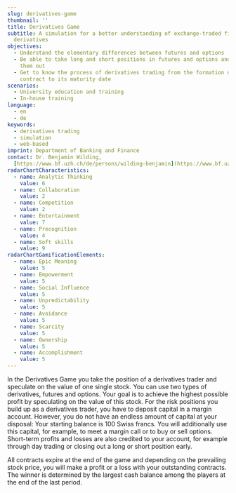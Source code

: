```yaml
---
slug: derivatives-game
thumbnail: ''
title: Derivatives Game
subtitle: A simulation for a better understanding of exchange-traded financial
  derivatives
objectives:
  - Understand the elementary differences between futures and options
  - Be able to take long and short positions in futures and options and close
    them out
  - Get to know the process of derivatives trading from the formation of a
    contract to its maturity date
scenarios:
  - University education and training
  - In-house training
language:
  - en
  - de
keywords:
  - derivatives trading
  - simulation
  - web-based
imprint: Department of Banking and Finance
contact: Dr. Benjamin Wilding,
  [https://www.bf.uzh.ch/de/persons/wilding-benjamin](https://www.bf.uzh.ch/de/persons/wilding-benjamin)
radarChartCharacteristics:
  - name: Analytic Thinking
    value: 6
  - name: Collaboration
    value: 2
  - name: Competition
    value: 2
  - name: Entertainment
    value: 7
  - name: Precognition
    value: 4
  - name: Soft skills
    value: 9
radarChartGamificationElements:
  - name: Epic Meaning
    value: 5
  - name: Empowerment
    value: 5
  - name: Social Influence
    value: 5
  - name: Unpredictability
    value: 5
  - name: Avoidance
    value: 5
  - name: Scarcity
    value: 5
  - name: Ownership
    value: 5
  - name: Accomplishment
    value: 5
---
```


In the Derivatives Game you take the position of a derivatives trader and speculate on the value of one single stock. You can use two types of derivatives, futures and options. Your goal is to achieve the highest possible profit by speculating on the value of this stock. For the risk positions you build up as a derivatives trader, you have to deposit capital in a margin account. However, you do not have an endless amount of capital at your disposal: Your starting balance is 100 Swiss francs. You will additionally use this capital, for example, to meet a margin call or to buy or sell options. Short-term profits and losses are also credited to your account, for example through day trading or closing out a long or short position early.

All contracts expire at the end of the game and depending on the prevailing stock price, you will make a profit or a loss with your outstanding contracts. The winner is determined by the largest cash balance among the players at the end of the last period.
